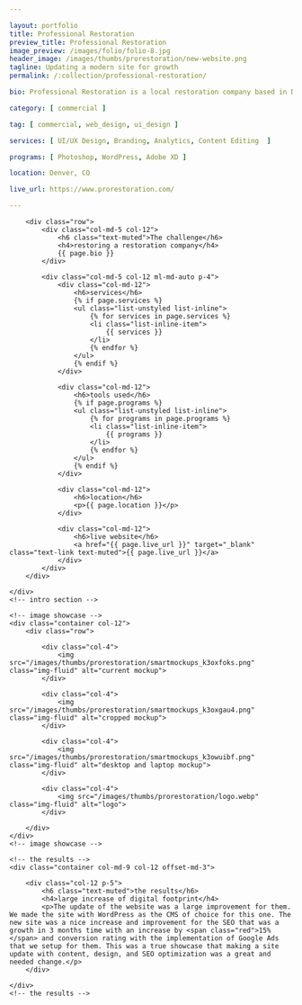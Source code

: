 ```yaml
---

layout: portfolio
title: Professional Restoration
preview_title: Professional Restoration
image_preview: /images/folio/folio-8.jpg
header_image: /images/thumbs/prorestoration/new-website.png
tagline: Updating a modern site for growth
permalink: /:collection/professional-restoration/

bio: Professional Restoration is a local restoration company based in Denver, CO with over 25 years of experience. They came looking for a new design to their old brand and gain digital pressence more. While working with my old agency I was able to help with their goal by redesign of the current site and new branding.

category: [ commercial ]

tag: [ commercial, web_design, ui_design ]

services: [ UI/UX Design, Branding, Analytics, Content Editing  ]

programs: [ Photoshop, WordPress, Adobe XD ]

location: Denver, CO

live_url: https://www.prorestoration.com/

---
```


<div id="intro">
    <!-- intro -->
    <div class="container col-md-9 col-12 ml-md-auto mr-md-auto p-5">

        <div class="row">
            <div class="col-md-5 col-12">
                <h6 class="text-muted">The challenge</h6>
                <h4>restoring a restoration company</h4>
                {{ page.bio }}
            </div>

            <div class="col-md-5 col-12 ml-md-auto p-4">
                <div class="col-md-12">
                    <h6>services</h6>
					{% if page.services %}
                    <ul class="list-unstyled list-inline">
						{% for services in page.services %}
                        <li class="list-inline-item">
							{{ services }}
						</li>
						{% endfor %}
                    </ul>
					{% endif %}
                </div>
				
                <div class="col-md-12">
                    <h6>tools used</h6>
					{% if page.programs %}
                    <ul class="list-unstyled list-inline">
						{% for programs in page.programs %}
                        <li class="list-inline-item">
							{{ programs }}
						</li>
						{% endfor %}
                    </ul>
					{% endif %}
                </div>

                <div class="col-md-12">
                    <h6>location</h6>
                    <p>{{ page.location }}</p>
                </div>

                <div class="col-md-12">
                    <h6>live website</h6>
                    <a href="{{ page.live_url }}" target="_blank" class="text-link text-muted">{{ page.live_url }}</a>
                </div>
            </div>
        </div>

    </div>
    <!-- intro section -->

    <!-- image showcase -->
    <div class="container col-12">
        <div class="row">

            <div class="col-4">
                <img src="/images/thumbs/prorestoration/smartmockups_k3oxfoks.png" class="img-fluid" alt="current mockup">
            </div>

            <div class="col-4">
                <img src="/images/thumbs/prorestoration/smartmockups_k3oxgau4.png" class="img-fluid" alt="cropped mockup">
            </div>
			
            <div class="col-4">
                <img src="/images/thumbs/prorestoration/smartmockups_k3owuibf.png" class="img-fluid" alt="desktop and laptop mockup">
            </div>
			
            <div class="col-4">
                <img src="/images/thumbs/prorestoration/logo.webp" class="img-fluid" alt="logo">
            </div>

        </div>
    </div>
    <!-- image showcase -->

    <!-- the results -->
    <div class="container col-md-9 col-12 offset-md-3">

        <div class="col-12 p-5">
            <h6 class="text-muted">the results</h6>
            <h4>large increase of digital footprint</h4>
            <p>The update of the website was a large improvement for them. We made the site with WordPress as the CMS of choice for this one. The new site was a nice increase and improvement for the SEO that was a growth in 3 months time with an increase by <span class="red">15%</span> and conversion rating with the implementation of Google Ads that we setup for them. This was a true showcase that making a site update with content, design, and SEO optimization was a great and needed change.</p>
        </div>

    </div>
    <!-- the results -->

</div>
